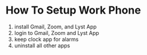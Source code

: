 # How To Setup Work Phone 

1. install Gmail, Zoom, and Lyst App
1. login to Gmail, Zoom and Lyst App
1. keep clock app for alarms 
1. uninstall all other apps
